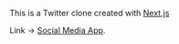 This is a Twitter clone created with [Next.js](https://nextjs.org/)

Link -> [Social Media App](https://social-media-app-iota-nine.vercel.app/).

